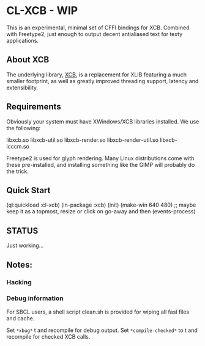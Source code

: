 # CL-XCB - WIP

This is an experimental, minimal set of CFFI bindings for XCB.  Combined with Freetype2, just enough to output decent antialiased text for texty applications.

## About XCB

The underlying library, [XCB](https://xcb.freedesktop.org/), is a replacement for XLIB featuring a much smaller footprint, as well as greatly improved threading support, latency and extensibility.

## Requirements

Obviously your system must have XWindows/XCB libraries installed.  We use the following:

libxcb.so
libxcb-util.so
libxcb-render.so
libxcb-render-util.so
libxcb-icccm.so


Freetype2 is used for glyph rendering.  Many Linux distributions come with these pre-installed, and installing something like the GIMP will probably do the trick.

## Quick Start

(ql:quickload :cl-xcb)
(in-package :xcb)
(init)
(make-win 640 480)
;; maybe keep it as a topmost, resize  or  click on go-away and then
(events-process)


## STATUS 
Just working...

## Notes:

### Hacking

### Debug information

For SBCL users, a shell script clean.sh is provided for wiping all fasl files and cache.


Set `*xbug*` t and recompile for debug output.
Set `*compile-checked*` to t and recompile for checked XCB calls.


